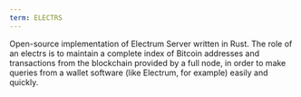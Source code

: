 ```yaml
---
term: ELECTRS
---
```


Open-source implementation of Electrum Server written in Rust. The role of an electrs is to maintain a complete index of Bitcoin addresses and transactions from the blockchain provided by a full node, in order to make queries from a wallet software (like Electrum, for example) easily and quickly.

